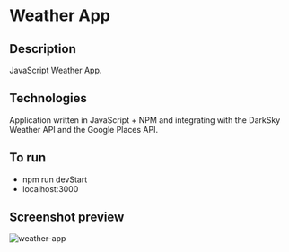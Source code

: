 # Weather App


## Description
JavaScript Weather App.

## Technologies
Application written in JavaScript + NPM and integrating with the DarkSky Weather API and the Google Places API.

## To run
* npm run devStart
* localhost:3000

## Screenshot preview
![weather-app](https://user-images.githubusercontent.com/15987993/61305189-ac839080-a7ea-11e9-8e7a-8815aba6f5b6.jpg)
